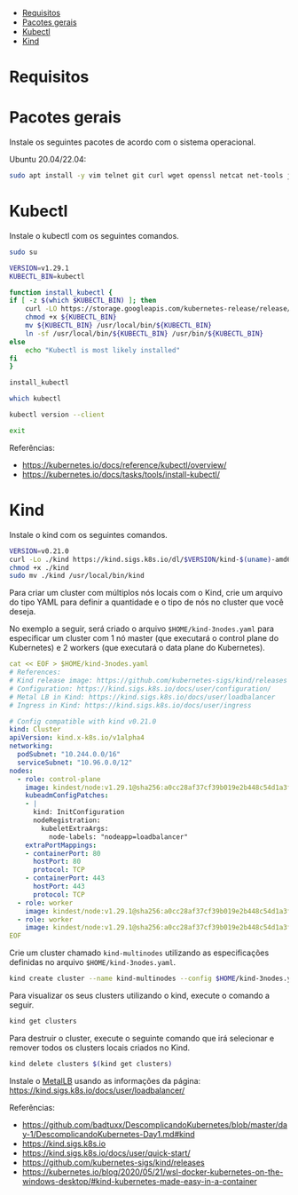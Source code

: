<!-- TOC -->

- [Requisitos](#requisitos)
- [Pacotes gerais](#pacotes-gerais)
- [Kubectl](#kubectl)
- [Kind](#kind)

<!-- TOC -->

# Requisitos

# Pacotes gerais

Instale os seguintes pacotes de acordo com o sistema operacional.

Ubuntu 20.04/22.04:

```bash
sudo apt install -y vim telnet git curl wget openssl netcat net-tools jq
```

# Kubectl

Instale o kubectl com os seguintes comandos.

```bash
sudo su

VERSION=v1.29.1
KUBECTL_BIN=kubectl

function install_kubectl {
if [ -z $(which $KUBECTL_BIN) ]; then
    curl -LO https://storage.googleapis.com/kubernetes-release/release/$VERSION/bin/linux/amd64/$KUBECTL_BIN
    chmod +x ${KUBECTL_BIN}
    mv ${KUBECTL_BIN} /usr/local/bin/${KUBECTL_BIN}
    ln -sf /usr/local/bin/${KUBECTL_BIN} /usr/bin/${KUBECTL_BIN}
else
    echo "Kubectl is most likely installed"
fi
}

install_kubectl

which kubectl

kubectl version --client

exit
```

Referências:
* https://kubernetes.io/docs/reference/kubectl/overview/
* https://kubernetes.io/docs/tasks/tools/install-kubectl/

# Kind

Instale o kind com os seguintes comandos.

```bash
VERSION=v0.21.0
curl -Lo ./kind https://kind.sigs.k8s.io/dl/$VERSION/kind-$(uname)-amd64
chmod +x ./kind
sudo mv ./kind /usr/local/bin/kind
```

Para criar um cluster com múltiplos nós locais com o Kind, crie um arquivo do tipo YAML para definir a quantidade e o tipo de nós no cluster que você deseja.

No exemplo a seguir, será criado o arquivo ``$HOME/kind-3nodes.yaml`` para especificar um cluster com 1 nó master (que executará o control plane do Kubernetes) e 2 workers (que executará o data plane do Kubernetes).

```yaml
cat << EOF > $HOME/kind-3nodes.yaml
# References:
# Kind release image: https://github.com/kubernetes-sigs/kind/releases
# Configuration: https://kind.sigs.k8s.io/docs/user/configuration/
# Metal LB in Kind: https://kind.sigs.k8s.io/docs/user/loadbalancer
# Ingress in Kind: https://kind.sigs.k8s.io/docs/user/ingress

# Config compatible with kind v0.21.0
kind: Cluster
apiVersion: kind.x-k8s.io/v1alpha4
networking:
  podSubnet: "10.244.0.0/16"
  serviceSubnet: "10.96.0.0/12"
nodes:
  - role: control-plane
    image: kindest/node:v1.29.1@sha256:a0cc28af37cf39b019e2b448c54d1a3f789de32536cb5a5db61a49623e527144
    kubeadmConfigPatches:
    - |
      kind: InitConfiguration
      nodeRegistration:
        kubeletExtraArgs:
          node-labels: "nodeapp=loadbalancer"
    extraPortMappings:
    - containerPort: 80
      hostPort: 80
      protocol: TCP
    - containerPort: 443
      hostPort: 443
      protocol: TCP
  - role: worker
    image: kindest/node:v1.29.1@sha256:a0cc28af37cf39b019e2b448c54d1a3f789de32536cb5a5db61a49623e527144
  - role: worker
    image: kindest/node:v1.29.1@sha256:a0cc28af37cf39b019e2b448c54d1a3f789de32536cb5a5db61a49623e527144
EOF
```

Crie um cluster chamado ``kind-multinodes`` utilizando as especificações definidas no arquivo ``$HOME/kind-3nodes.yaml``.

```bash
kind create cluster --name kind-multinodes --config $HOME/kind-3nodes.yaml
```

Para visualizar os seus clusters utilizando o kind, execute o comando a seguir.

```bash
kind get clusters
```

Para destruir o cluster, execute o seguinte comando que irá selecionar e remover todos os clusters locais criados no Kind.

```bash
kind delete clusters $(kind get clusters)
```

Instale o [MetalLB](https://metallb.universe.tf/) usando as informações da página:
https://kind.sigs.k8s.io/docs/user/loadbalancer/

Referências:

* https://github.com/badtuxx/DescomplicandoKubernetes/blob/master/day-1/DescomplicandoKubernetes-Day1.md#kind 
* https://kind.sigs.k8s.io
* https://kind.sigs.k8s.io/docs/user/quick-start/
* https://github.com/kubernetes-sigs/kind/releases
* https://kubernetes.io/blog/2020/05/21/wsl-docker-kubernetes-on-the-windows-desktop/#kind-kubernetes-made-easy-in-a-container
